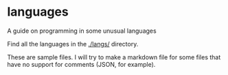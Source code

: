 # languages
A guide on programming in some unusual languages

Find all the languages in the [./langs/](./langs/) directory.

These are sample files. I will try to make a markdown file for some files that have no support for comments (JSON, for example).
